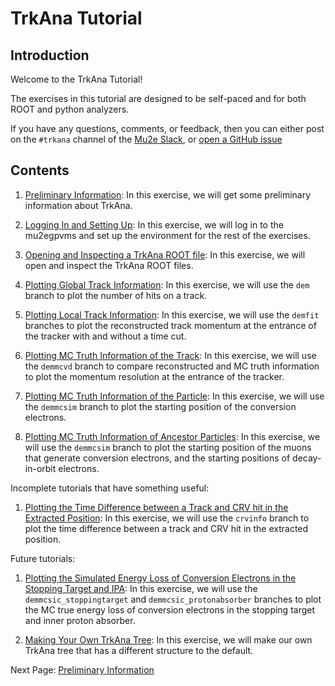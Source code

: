 # TrkAna Tutorial

## Introduction

Welcome to the TrkAna Tutorial! 

The exercises in this tutorial are designed to be self-paced and for both ROOT and python analyzers.

If you have any questions, comments, or feedback, then you can either post on the ```#trkana``` channel of the [Mu2e Slack](https://mu2ewiki.fnal.gov/wiki/Slack), or [open a GitHub issue](https://github.com/Mu2e/TrkAna/issues)

## Contents

1. [Preliminary Information](pages/prelims.md): In this exercise, we will get some preliminary information about TrkAna.

1. [Logging In and Setting Up](pages/setup.md): In this exercise, we will log in to the mu2egpvms and set up the environment for the rest of the exercises.

1. [Opening and Inspecting a TrkAna ROOT file](pages/opening.md): In this exercise, we will open and inspect the TrkAna ROOT files.

1. [Plotting Global Track Information](pages/n-hits.md): In this exercise, we will use the ```dem``` branch to plot the number of hits on a track.

1. [Plotting Local Track Information](pages/reco-mom.md): In this exercise, we will use the ```demfit``` branches to plot the reconstructed track momentum at the entrance of the tracker with and without a time cut.

1. [Plotting MC Truth Information of the Track](pages/mom-res.md): In this exercise, we will use the ```demmcvd``` branch to compare reconstructed and MC truth information to plot the momentum resolution at the entrance of the tracker.

1. [Plotting MC Truth Information of the Particle](pages/start-pos.md): In this exercise, we will use the ```demmcsim``` branch to plot the starting position of the conversion electrons.

1. [Plotting MC Truth Information of Ancestor Particles](pages/genealogy.md): In this exercise, we will use the ```demmcsim``` branch to plot the starting position of the muons that generate conversion electrons, and the starting positions of decay-in-orbit electrons.

Incomplete tutorials that have something useful:

1. [Plotting the Time Difference between a Track and CRV hit in the Extracted Position](pages/crv-extracted.md): In this exercise, we will use the ```crvinfo``` branch to plot the time difference between a track and CRV hit in the extracted position. 

Future tutorials:

1. [Plotting the Simulated Energy Loss of Conversion Electrons in the Stopping Target and IPA](pages/tgt-ipa-e-loss.md): In this exercise, we will use the ```demmcsic_stoppingtarget``` and ```demmcsic_protonabsorber``` branches to plot the MC true energy loss of conversion electrons in the stopping target and inner proton absorber.

1. [Making Your Own TrkAna Tree](pages/make-your-own.md): In this exercise, we will make our own TrkAna tree that has a different structure to the default.

Next Page: [Preliminary Information](pages/prelims.md)
